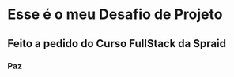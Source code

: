 <h1>Esse é o meu Desafio de Projeto</h1>
<h2> Feito a pedido do Curso FullStack da Spraid</h2>
<h3>Paz</h3>